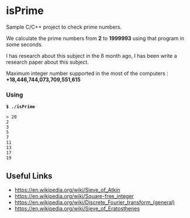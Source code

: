 # isPrime

Sample C/C++ project to check prime numbers.

We calculate the prime numbers from **2** to **1999993** using that program in some seconds.

I has research about this subject in the 6 month ago, I has been write a research paper about this subject.

Maximum integer number supported in the most of the computers : **+18,446,744,073,709,551,615**

### Using

**`$ ./isPrime`**
```
> 20
2
3
5
7
11
13
17
19
```

## Useful Links

- https://en.wikipedia.org/wiki/Sieve_of_Atkin
- https://en.wikipedia.org/wiki/Square-free_integer
- https://en.wikipedia.org/wiki/Discrete_Fourier_transform_(general)
- https://en.wikipedia.org/wiki/Sieve_of_Eratosthenes

